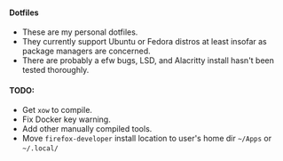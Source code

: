 #### Dotfiles

* These are my personal dotfiles.
* They currently support Ubuntu or Fedora distros at least insofar as package managers are concerned.
* There are probably a efw bugs, LSD, and Alacritty install hasn't been tested thoroughly.

#### TODO:

- Get `xow` to compile.
- Fix Docker key warning.
- Add other manually compiled tools.
- Move `firefox-developer` install location to user's home dir `~/Apps` or `~/.local/`

